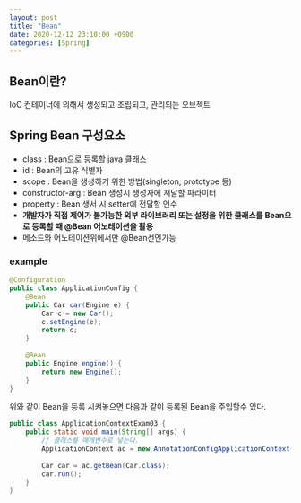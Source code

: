 ```yaml
---
layout: post
title: "Bean"
date: 2020-12-12 23:10:00 +0900
categories: [Spring]
---
```


## Bean이란?

IoC 컨테이너에 의해서 생성되고 조립되고, 관리되는 오브젝트

## Spring Bean 구성요소

- class : Bean으로 등록할 java 클래스
- id : Bean의 고유 식별자
- scope : Bean을 생성하기 위한 방법(singleton, prototype 등)
- constructor-arg : Bean 생성시 생성자에 저달할 파라미터
- property : Bean 생서 시 setter에 전달할 인수
- **개발자가 직접 제어가 불가능한 외부 라이브러리 또는 설정을 위한 클래스를 Bean으로 등록할 때 @Bean 어노테이션을 활용**
- 메소드와 어노테이션위에서만 @Bean선언가능

### example

``` java
@Configuration
public class ApplicationConfig {
	@Bean
	public Car car(Engine e) {
		Car c = new Car();
		c.setEngine(e);
		return c;
	}
	
	@Bean
	public Engine engine() {
		return new Engine();
	}
}
```
위와 같이 Bean을 등록 시켜놓으면 다음과 같이 등록된 Bean을 주입할수 있다.

``` java
public class ApplicationContextExam03 {
	public static void main(String[] args) {
		// 클래스를 매개변수로 넣는다.
		ApplicationContext ac = new AnnotationConfigApplicationContext(ApplicationConfig.class);
		
		Car car = ac.getBean(Car.class);
		car.run();
	}
}
```


